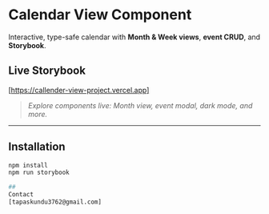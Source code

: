 # Calendar View Component

Interactive, type-safe calendar with **Month & Week views**, **event CRUD**, and **Storybook**.

## Live Storybook

[https://callender-view-project.vercel.app]

> *Explore components live: Month view, event modal, dark mode, and more.*

---

## Installation

```bash
npm install
npm run storybook

##  
Contact 
[tapaskundu3762@gmail.com]